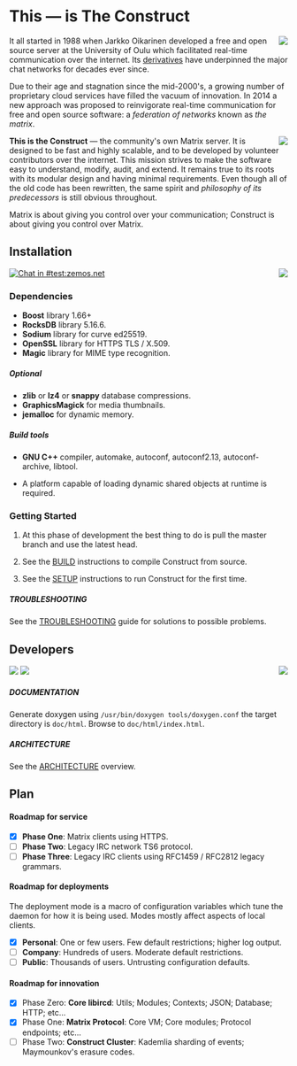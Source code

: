 # This — is The **Construct**

<a href="share/webapp">
	<img align="right" src="https://i.imgur.com/TIf8kEC.png" />
</a>

It all started in 1988 when Jarkko Oikarinen developed a free and open source server
at the University of Oulu which facilitated real-time communication over the internet.
Its [derivatives](https://upload.wikimedia.org/wikipedia/commons/d/d8/IRCd_software_implementations.png)
have underpinned the major chat networks for decades ever since.

Due to their age and stagnation since the mid-2000's, a growing number of
proprietary cloud services have filled the vacuum of innovation. In 2014 a new
approach was proposed to reinvigorate real-time communication for free and open
source software: a *federation of networks* known as *the matrix*.

<a href="https://github.com/vector-im/riot-web/">
	<img align="right" src="https://i.imgur.com/DUuGSrH.png" />
</a>

**This is the Construct** — the community's own Matrix server. It is designed to be
fast and highly scalable, and to be developed by volunteer contributors over
the internet. This mission strives to make the software easy to understand, modify, audit,
and extend. It remains true to its roots with its modular design and having minimal
requirements. Even though all of the old code has been rewritten, the same spirit and
_philosophy of its predecessors_ is still obvious throughout.

Matrix is about giving you control over your communication; Construct is about
giving you control over Matrix.

## Installation

<a href="https://github.com/tulir/gomuks">
	<img align="right" src="https://i.imgur.com/YMUAULE.png" />
</a>

[![Chat in #test:zemos.net](https://img.shields.io/matrix/test:zemos.net.svg?label=Chat%20in%20%23test%3Azemos.net&logo=matrix&server_fqdn=matrix.org&style=for-the-badge&color=brightgreen)](https://matrix.to/#/#test:zemos.net)

### Dependencies

- **Boost** library 1.66+
- **RocksDB** library 5.16.6.
- **Sodium** library for curve ed25519.
- **OpenSSL** library for HTTPS TLS / X.509.
- **Magic** library for MIME type recognition.

##### Optional

- **zlib** or **lz4** or **snappy** database compressions.
- **GraphicsMagick** for media thumbnails.
- **jemalloc** for dynamic memory.

##### Build tools

- **GNU C++** compiler, automake, autoconf, autoconf2.13,
autoconf-archive, libtool.

- A platform capable of loading dynamic shared objects at runtime is required.

<!--

#### Platforms

[![Construct](https://img.shields.io/SemVer/v0.0.0-dev.png)](https://github.com/jevolk/charybdis/tree/master)

| <sub> Continuously Integrated Host </sub>   | <sub> Compiler </sub>    | <sub> Third party </sub> | <sub> Status </sub> |
|:------------------------------------------- |:------------------------ |:------------------------ |:------------------- |
| <sub> Linux Ubuntu 16.04 Xenial </sub>      | <sub> GCC 6       </sub> | <sub> Boost 1.66 </sub>  | [![POSIX Build Status](https://travis-ci.org/jevolk/charybdis.svg?branch=master)](https://travis-ci.org/jevolk/charybdis) |
| <sub> Linux Ubuntu 16.04 Xenial </sub>      | <sub> GCC 8       </sub> | <sub> Boost 1.66 </sub>  | [![POSIX Build Status](https://travis-ci.org/jevolk/charybdis.svg?branch=master)](https://travis-ci.org/jevolk/charybdis) |
| <sub> Linux Ubuntu 18.04 Xenial </sub>      | <sub> GCC 6       </sub> | <sub> Boost 1.66 </sub>  | [![POSIX Build Status](https://travis-ci.org/jevolk/charybdis.svg?branch=master)](https://travis-ci.org/jevolk/charybdis) |

-->

### Getting Started

1. At this phase of development the best thing to do is pull the master branch
and use the latest head.

2. See the [BUILD](doc/BUILD.md) instructions to compile Construct from source.

3. See the [SETUP](doc/SETUP.md) instructions to run Construct for the first time.

##### TROUBLESHOOTING

See the [TROUBLESHOOTING](doc/TROUBLESHOOTING.md) guide for solutions to possible
problems.

## Developers

<a href="https://github.com/mujx/nheko">
	<img align="right" src="https://i.imgur.com/GQ91GOK.png" />
</a>

[![](https://img.shields.io/badge/License-BSD-brightgreen.svg?label=%20license&style=for-the-badge&color=brightgreen)]() [![](https://img.shields.io/badge/PRs-welcome-brightgreen.svg?label=contributions&style=for-the-badge&color=brightgreen)]()

##### DOCUMENTATION

Generate doxygen using `/usr/bin/doxygen tools/doxygen.conf` the target
directory is `doc/html`. Browse to `doc/html/index.html`.

##### ARCHITECTURE

See the [ARCHITECTURE](doc/ARCHITECTURE.md) overview.

## Plan

#### Roadmap for service

- [x] **Phase One**: Matrix clients using HTTPS.
- [ ] **Phase Two**: Legacy IRC network TS6 protocol.
- [ ] **Phase Three**: Legacy IRC clients using RFC1459 / RFC2812 legacy grammars.

#### Roadmap for deployments

The deployment mode is a macro of configuration variables which tune the daemon
for how it is being used. Modes mostly affect aspects of local clients.

- [x] **Personal**: One or few users. Few default restrictions; higher log output.
- [ ] **Company**: Hundreds of users. Moderate default restrictions.
- [ ] **Public**: Thousands of users. Untrusting configuration defaults.

#### Roadmap for innovation

- [x] Phase Zero: **Core libircd**: Utils; Modules; Contexts; JSON; Database; HTTP; etc...
- [x] Phase One: **Matrix Protocol**: Core VM; Core modules; Protocol endpoints; etc...
- [ ] Phase Two: **Construct Cluster**: Kademlia sharding of events; Maymounkov's erasure codes.
